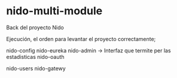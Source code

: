 # nido-multi-module
Back del proyecto Nido

Ejecución, el orden para levantar el proyecto correctamente;

nido-config
nido-eureka
nido-admin -> Interfaz que termite per las estadisticas
nido-oauth

nido-users
nido-gatewy